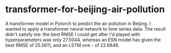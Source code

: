 # transformer-for-beijing-air-pollution
A transformer model in Pytorch to predict the air pollution in Beijing. I wanted to apply a transformer neural network to time series data. The result didn't satisfy me: the best RMSE I could get after I'd played with hyperparameters was only 27.5044, whereas an ESN model has given the best RMSE of 25.5611, and an LSTM one - of 22.6848.
